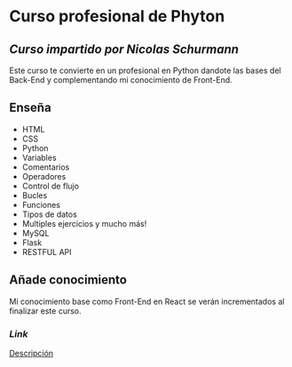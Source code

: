# Curso profesional de Phyton 
## _Curso impartido por Nicolas Schurmann_

Este curso te convierte en un profesional en Python dandote las bases del Back-End y complementando mi conocimiento de Front-End.

## Enseña
- HTML
- CSS
- Python
- Variables
- Comentarios
- Operadores
- Control de flujo
- Bucles
- Funciones
- Tipos de datos
- Multiples ejercicios y mucho más!
- MySQL
- Flask
- RESTFUL API

## Añade conocimiento 
Mi conocimiento base como Front-End en React se verán incrementados al finalizar este curso. 
 
### _Link_
[Descripción](https://www.youtube.com/watch?v=p7FAU0IhrrE)